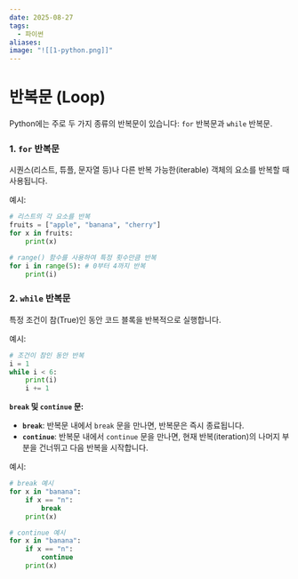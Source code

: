 ```yaml
---
date: 2025-08-27
tags:
  - 파이썬
aliases:
image: "![[1-python.png]]"
---
```


# 반복문 (Loop)

Python에는 주로 두 가지 종류의 반복문이 있습니다: `for` 반복문과 `while` 반복문.

### 1. `for` 반복문
시퀀스(리스트, 튜플, 문자열 등)나 다른 반복 가능한(iterable) 객체의 요소를 반복할 때 사용됩니다.

예시:
```python
# 리스트의 각 요소를 반복
fruits = ["apple", "banana", "cherry"]
for x in fruits:
    print(x)

# range() 함수를 사용하여 특정 횟수만큼 반복
for i in range(5): # 0부터 4까지 반복
    print(i)
```

### 2. `while` 반복문
특정 조건이 참(True)인 동안 코드 블록을 반복적으로 실행합니다.

예시:
```python
# 조건이 참인 동안 반복
i = 1
while i < 6:
    print(i)
    i += 1
```

**`break` 및 `continue` 문:**

*   **`break`**: 반복문 내에서 `break` 문을 만나면, 반복문은 즉시 종료됩니다.
*   **`continue`**: 반복문 내에서 `continue` 문을 만나면, 현재 반복(iteration)의 나머지 부분을 건너뛰고 다음 반복을 시작합니다.

예시:
```python
# break 예시
for x in "banana":
    if x == "n":
        break
    print(x)

# continue 예시
for x in "banana":
    if x == "n":
        continue
    print(x)
```